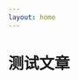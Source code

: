 ```yaml
---
layout: home
---
```


# 测试文章

<script setup>
import Test from '../components/Test.vue'
</script>

<Test />